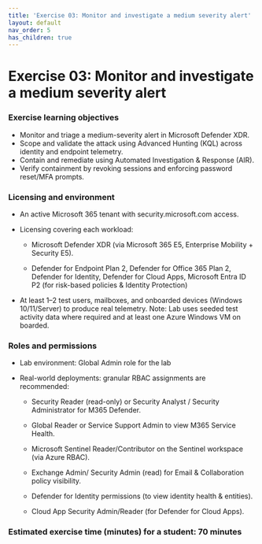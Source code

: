 ```yaml
---
title: 'Exercise 03: Monitor and investigate a medium severity alert'
layout: default
nav_order: 5
has_children: true
---
```


# Exercise 03: Monitor and investigate a medium severity alert

### Exercise learning objectives
- Monitor and triage a medium-severity alert in Microsoft Defender XDR.  
- Scope and validate the attack using Advanced Hunting (KQL) across identity and endpoint telemetry.  
- Contain and remediate using Automated Investigation & Response (AIR).  
- Verify containment by revoking sessions and enforcing password reset/MFA prompts.  


### Licensing and environment

- An active Microsoft 365 tenant with security.microsoft.com access. 

- Licensing covering each workload: 

    - Microsoft Defender XDR (via Microsoft 365 E5, Enterprise Mobility + Security E5). 

    - Defender for Endpoint Plan 2, Defender for Office 365 Plan 2, Defender for Identity, Defender for Cloud Apps, Microsoft Entra ID P2 (for risk-based policies & Identity Protection) 

- At least 1–2 test users, mailboxes, and onboarded devices (Windows 10/11/Server) to produce real telemetry. Note: Lab uses seeded test activity data where required and at least one Azure Windows VM on boarded. 

### Roles and permissions

- Lab environment: Global Admin role for the lab 

- Real-world deployments: granular RBAC assignments are recommended: 

    - Security Reader (read-only) or Security Analyst / Security Administrator for M365 Defender. 

    - Global Reader or Service Support Admin to view M365 Service Health.  

    - Microsoft Sentinel Reader/Contributor on the Sentinel workspace (via Azure RBAC). 

    - Exchange Admin/ Security Admin (read) for Email & Collaboration policy visibility. 

    - Defender for Identity permissions (to view identity health & entities). 

    - Cloud App Security Admin/Reader (for Defender for Cloud Apps).


### Estimated exercise time (minutes) for a student: **70 minutes**